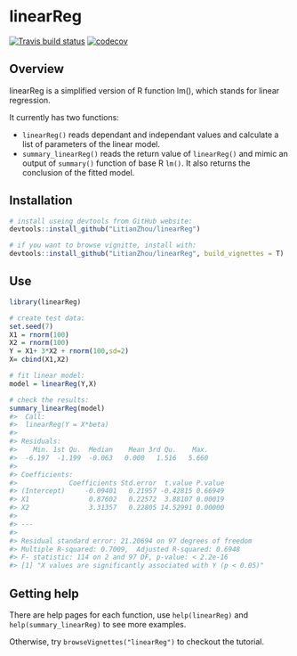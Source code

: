 # linearReg
<!-- badges: start -->
  [![Travis build status](https://travis-ci.org/LitianZhou/linearReg.svg?branch=master)](https://travis-ci.org/LitianZhou/linearReg)
  [![codecov](https://codecov.io/gh/LitianZhou/linearReg/branch/master/graph/badge.svg)](https://codecov.io/gh/LitianZhou/linearReg)
<!-- badges: end -->

## Overview

linearReg is a simplified version of R function lm(), which stands for linear regression.

It currently has two functions:
- `linearReg()` reads dependant and independant values and calculate a list of parameters of the linear model.
- `summary_linearReg()` reads the return value of `linearReg()` and mimic an output of `summary()` function of base R `lm()`. It also returns the conclusion of the fitted model.

## Installation
```r
# install useing devtools from GitHub website:
devtools::install_github("LitianZhou/linearReg")

# if you want to browse vignitte, install with:
devtools::install_github("LitianZhou/linearReg", build_vignettes = T)
```

## Use
```r
library(linearReg)

# create test data:
set.seed(7)
X1 = rnorm(100)
X2 = rnorm(100)
Y = X1+ 3*X2 + rnorm(100,sd=2)
X= cbind(X1,X2)

# fit linear model:
model = linearReg(Y,X)

# check the results:
summary_linearReg(model)
#>  Call:
#>  linearReg(Y = X*beta)
#> 
#> Residuals:
#>    Min. 1st Qu.  Median    Mean 3rd Qu.    Max. 
#>  -6.197  -1.199  -0.063   0.000   1.516   5.660 
#> 
#> Coefficients:
#>             Coefficients Std.error  t.value P.value
#> (Intercept)     -0.09401   0.21957 -0.42815 0.66949
#> X1               0.87602   0.22572  3.88107 0.00019
#> X2               3.31357   0.22805 14.52991 0.00000
#> 
#> ---
#> 
#> Residual standard error: 21.20694 on 97 degrees of freedom
#> Multiple R-squared: 0.7009,	Adjusted R-squared: 0.6948
#> F- statistic: 114 on 2 and 97 DF, p-value: < 2.2e-16 
#> [1] "X values are significantly associated with Y (p < 0.05)"
```

## Getting help
There are help pages for each function, use `help(linearReg)` and `help(summary_linearReg)` to see more examples.

Otherwise, try `browseVignettes("linearReg")` to checkout the tutorial.
